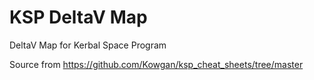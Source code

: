 # KSP DeltaV Map
DeltaV Map for Kerbal Space Program

Source from https://github.com/Kowgan/ksp_cheat_sheets/tree/master
